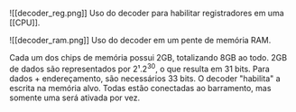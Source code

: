 
![[decoder_reg.png]]
Uso do decoder para habilitar registradores em uma [[CPU]].

![[decoder_ram.png]]
Uso do decoder em um pente de memória RAM.

Cada um dos chips de memória possui 2GB, totalizando 8GB ao todo.
2GB de dados são representados por $2¹.2^{30}$, o que resulta em 31 bits. Para dados + endereçamento, são necessários 33 bits.
O decoder "habilita" a escrita na memória alvo. Todas estão conectadas ao barramento, mas somente uma será ativada por vez.
